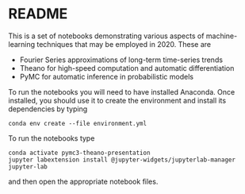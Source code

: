 # README

This is a set of notebooks demonstrating various aspects of machine-learning techniques that may be employed in 2020. These are

 * Fourier Series approximations of long-term time-series trends
 * Theano for high-speed computation and automatic differentiation
 * PyMC for automatic inference in probabilistic models

To run the notebooks you will need to have installed Anaconda. Once installed, you should use it to create the environment and install its dependencies by typing

    conda env create --file environment.yml

To run the notebooks type

    conda activate pymc3-theano-presentation
    jupyter labextension install @jupyter-widgets/jupyterlab-manager
    jupyter-lab

and then open the appropriate notebook files.
